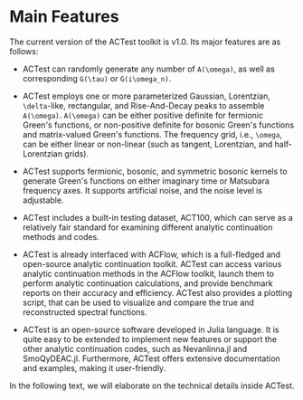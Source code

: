 # Main Features

The current version of the ACTest toolkit is v1.0. Its major features are as follows:

* ACTest can randomly generate any number of ``A(\omega)``, as well as corresponding ``G(\tau)`` or ``G(i\omega_n)``.

* ACTest employs one or more parameterized Gaussian, Lorentzian, ``\delta``-like, rectangular, and Rise-And-Decay peaks to assemble ``A(\omega)``. ``A(\omega)`` can be either positive definite for fermionic Green's functions, or non-positive definite for bosonic Green's functions and matrix-valued Green's functions. The frequency grid, i.e., ``\omega``, can be either linear or non-linear (such as tangent, Lorentzian, and half-Lorentzian grids).

* ACTest supports fermionic, bosonic, and symmetric bosonic kernels to generate Green's functions on either imaginary time or Matsubara frequency axes. It supports artificial noise, and the noise level is adjustable.

* ACTest includes a built-in testing dataset, ACT100, which can serve as a relatively fair standard for examining different analytic continuation methods and codes.

* ACTest is already interfaced with ACFlow, which is a full-fledged and open-source analytic continuation toolkit. ACTest can access various analytic continuation methods in the ACFlow toolkit, launch them to perform analytic continuation calculations, and provide benchmark reports on their accuracy and efficiency. ACTest also provides a plotting script, that can be used to visualize and compare the true and reconstructed spectral functions.

* ACTest is an open-source software developed in Julia language. It is quite easy to be extended to implement new features or support the other analytic continuation codes, such as Nevanlinna.jl and SmoQyDEAC.jl. Furthermore, ACTest offers extensive documentation and examples, making it user-friendly.

In the following text, we will elaborate on the technical details inside ACTest.
